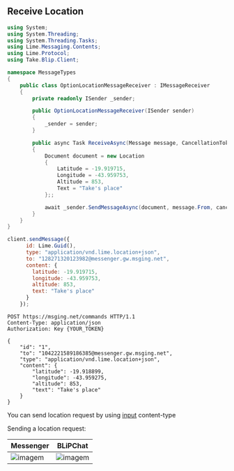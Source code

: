 ## Receive Location

```csharp
using System;
using System.Threading;
using System.Threading.Tasks;
using Lime.Messaging.Contents;
using Lime.Protocol;
using Take.Blip.Client;

namespace MessageTypes
{
    public class OptionLocationMessageReceiver : IMessageReceiver
    {
        private readonly ISender _sender;

        public OptionLocationMessageReceiver(ISender sender)
        {
            _sender = sender;
        }

        public async Task ReceiveAsync(Message message, CancellationToken cancellationToken)
        {
            Document document = new Location
            {
                Latitude = -19.919715,
                Longitude = -43.959753,
                Altitude = 853,
                Text = "Take's place"
            };;

            await _sender.SendMessageAsync(document, message.From, cancellationToken);
        }
    }
}
```
```javascript 
client.sendMessage({
      id: Lime.Guid(),
      type: "application/vnd.lime.location+json",
      to: "128271320123982@messenger.gw.msging.net",
      content: {
        latitude: -19.919715,
        longitude: -43.959753,
        altitude: 853,
        text: "Take's place"
      }
    });
```

```http
POST https://msging.net/commands HTTP/1.1
Content-Type: application/json
Authorization: Key {YOUR_TOKEN}

{
    "id": "1",
    "to": "1042221589186385@messenger.gw.msging.net",
    "type": "application/vnd.lime.location+json",
    "content": {
        "latitude": -19.918899,
        "longitude": -43.959275,
        "altitude": 853,
        "text": "Take's place"
    }
}
```


You can send location request by using [input](/#user-input) content-type

Sending a location request:


| Messenger                         | BLiPChat                                           |
|-----------------------------------|----------------------------------------------------|
| ![imagem](images/location_request_mssngr.png) | ![imagem](sendLocationBLipChat.png)    |